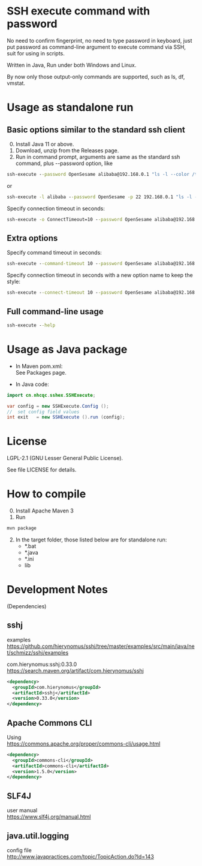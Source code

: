 SSH execute command with password
=================================
No need to confirm fingerprint,
no need to type password in keyboard,
just put password as command-line argument to execute command via SSH,
suit for using in scripts.

Written in Java,
Run under both Windows and Linux.

By now only those output-only commands are supported, such as ls, df, vmstat.

Usage as standalone run
=======================

Basic options similar to the standard ssh client
----------------------------------------------
0. Install Java 11 or above.
1. Download, unzip from the Releases page.
2. Run in command prompt, arguments are same as the standard ssh command, plus --password option, like
```bat
ssh-execute --password OpenSesame alibaba@192.168.0.1 "ls -l --color /tmp"
```
or
```bat
ssh-execute -l alibaba --password OpenSesame -p 22 192.168.0.1 "ls -l --color /tmp"
```

Specify connection timeout in seconds:
```bat
ssh-execute -o ConnectTimeout=10 --password OpenSesame alibaba@192.168.0.1 "ls -l --color /tmp"
```

Extra options
-------------
Specify command timeout in seconds:
```bat
ssh-execute --command-timeout 10 --password OpenSesame alibaba@192.168.0.1 "ls -l --color /tmp"
```

Specify connection timeout in seconds with a new option name to keep the style:
```bat
ssh-execute --connect-timeout 10 --password OpenSesame alibaba@192.168.0.1 "ls -l --color /tmp"
```

Full command-line usage
-----------------------
```bat
ssh-execute --help
```


Usage as Java package
=====================
+ In Maven pom.xml:  
See Packages page.

+ In Java code:
```java
import cn.nhcqc.sshex.SSHExecute;

var config = new SSHExecute.Config ();
//  set config field values
int exit   = new SSHExecute ().run (config);
```

License
==============
LGPL-2.1 (GNU Lesser General Public License).

See file LICENSE for details.


How to compile
==============
0. Install Apache Maven 3
1. Run
```bat
mvn package
```
2. In the target folder, those listed below are for standalone run:
   + *.bat
   + *.java
   + *.ini
   + lib


Development Notes
=================
(Dependencies)

sshj
----
examples  
https://github.com/hierynomus/sshj/tree/master/examples/src/main/java/net/schmizz/sshj/examples

com.hierynomus:sshj:0.33.0  
https://search.maven.org/artifact/com.hierynomus/sshj

```xml
<dependency>
  <groupId>com.hierynomus</groupId>
  <artifactId>sshj</artifactId>
  <version>0.33.0</version>
</dependency>
```

Apache Commons CLI
------------------
Using  
https://commons.apache.org/proper/commons-cli/usage.html

```xml
<dependency>
  <groupId>commons-cli</groupId>
  <artifactId>commons-cli</artifactId>
  <version>1.5.0</version>
</dependency>
```

SLF4J
-----
user manual  
https://www.slf4j.org/manual.html

java.util.logging
-----------------
config file  
http://www.javapractices.com/topic/TopicAction.do?Id=143
